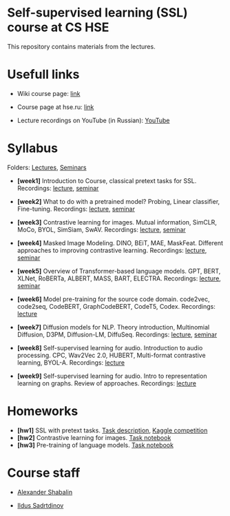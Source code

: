 # Self-supervised learning (SSL) course at CS HSE

This repository contains materials from the lectures.

# Usefull links

* Wiki course page: [link](http://wiki.cs.hse.ru/Методы_предобучения_без_учителя_22/23)

* Course page at hse.ru: [link](https://www.hse.ru/ba/ami/courses/646486024.html)

* Lecture recordings on YouTube (in Russian): [YouTube](https://www.youtube.com/playlist?list=PLEwK9wdS5g0rg9Cf9Tsfeuesv5H6XDdeY)

# Syllabus

Folders: [Lectures](lectures), [Seminars](seminars)

* __[week1]__ Introduction to Course, classical pretext tasks for SSL. Recordings: [lecture](https://www.youtube.com/watch?v=-9AJ8oVsUYY&list=PLEwK9wdS5g0rg9Cf9Tsfeuesv5H6XDdeY&index=2&t=969s), [seminar](https://www.youtube.com/watch?v=piM7ps5_0RU&list=PLEwK9wdS5g0rg9Cf9Tsfeuesv5H6XDdeY&index=4)

* __[week2]__ What to do with a pretrained model? Probing, Linear classifier, Fine-tuning. Recordings: [lecture](https://www.youtube.com/watch?v=ENqUznkInCU&list=PLEwK9wdS5g0rg9Cf9Tsfeuesv5H6XDdeY&index=3), [seminar](https://www.youtube.com/watch?v=3AlD3T1OB1o&list=PLEwK9wdS5g0rg9Cf9Tsfeuesv5H6XDdeY&index=1&t=3s)

* __[week3]__ Contrastive learning for images. Mutual information, SimCLR, MoCo, BYOL, SimSiam, SwAV. Recordings: [lecture](https://youtu.be/GC9MAyrrN0c), [seminar](https://youtu.be/tb0_Ri3nPhY)

* __[week4]__ Masked Image Modeling. DINO, BEiT, MAE, MaskFeat. Different approaches to improving contrastive learning. Recordings: [lecture](https://youtu.be/SDdZ-Wnwrwo), [seminar](https://youtu.be/Y-BAMOKmerM)

* __[week5]__ Overview of Transformer-based language models. GPT, BERT, XLNet, RoBERTa, ALBERT, MASS, BART, ELECTRA. Recordings: [lecture](https://youtu.be/ZiI_GBw6oZA), [seminar](https://youtu.be/maRT6YDw0GU)

* __[week6]__ Model pre-training for the source code domain. code2vec, code2seq, CodeBERT, GraphCodeBERT, CodeT5, Codex. Recordings: [lecture](https://youtu.be/p8YlX1SCaOk)

* __[week7]__ Diffusion models for NLP. Theory introduction, Multinomial Diffusion, D3PM, Diffusion-LM, DiffuSeq. Recordings: [lecture](https://youtu.be/ZiI_GBw6oZA), [seminar](https://youtu.be/maRT6YDw0GU)

* __[week8]__ Self-supervised learning for audio. Introduction to audio processing. CPC, Wav2Vec 2.0, HUBERT, Multi-format contrastive learning, BYOL-A. Recordings: [lecture](https://youtu.be/aP8SWUj_7Z4)

* __[week9]__ Self-supervised learning for audio. Intro to representation learning on graphs. Review of approaches. Recordings: [lecture](https://youtu.be/xSc6w6Xv8Yk)

# Homeworks

* __[hw1]__ SSL with pretext tasks. [Task description](https://docs.google.com/document/d/1EbD5fTB3uMYdqxhRj-_CLYpMuEQSJmBcEhFhoRPB9cY/edit?usp=sharing), [Kaggle competition](https://www.kaggle.com/t/bfd2fa2fe3c54ab69722df0b01ba8247)
* __[hw2]__ Contrastive learning for images. [Task notebook](https://github.com/ashaba1in/hse-ssl/blob/main/homeworks/homework2_contrastive.ipynb)
* __[hw3]__ Pre-training of language models. [Task notebook](https://github.com/ashaba1in/hse-ssl/blob/main/homeworks/homework3_lms/homework3_lms.ipynb)

# Course staff

* [Alexander Shabalin](https://t.me/amshabalin)

* [Ildus Sadrtdinov](https://t.me/isadrtdinov)
